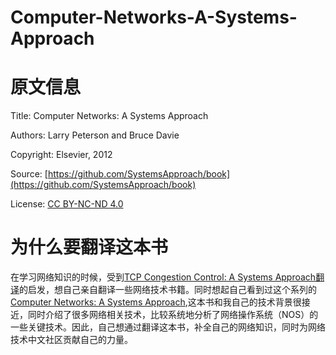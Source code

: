 # Computer-Networks-A-Systems-Approach

# 原文信息
Title: Computer Networks: A Systems Approach

Authors: Larry Peterson and Bruce Davie

Copyright: Elsevier, 2012

Source: [https://github.com/SystemsApproach/book](https://github.com/SystemsApproach/book)

License: [CC BY-NC-ND 4.0](https://creativecommons.org/licenses/by-nc-nd/4.0)

# 为什么要翻译这本书
在学习网络知识的时候，受到[TCP Congestion Control: A Systems Approach翻译](https://github.com/huihongxiao/TCP-Congestion-Control-A-Systems-Approach)的启发，想自己亲自翻译一些网络技术书籍。同时想起自己看到过这个系列的[Computer Networks: A Systems Approach](https://book.systemsapproach.org/),这本书和我自己的技术背景很接近，同时介绍了很多网络相关技术，比较系统地分析了网络操作系统（NOS）的一些关键技术。因此，自己想通过翻译这本书，补全自己的网络知识，同时为网络技术中文社区贡献自己的力量。
